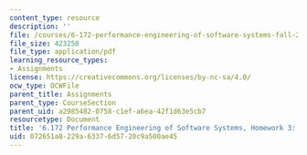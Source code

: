 ```yaml
---
content_type: resource
description: ''
file: /courses/6-172-performance-engineering-of-software-systems-fall-2018/072651a8229a63376d5720c9a500ae45_MIT6_172F18hw3.pdf
file_size: 423250
file_type: application/pdf
learning_resource_types:
- Assignments
license: https://creativecommons.org/licenses/by-nc-sa/4.0/
ocw_type: OCWFile
parent_title: Assignments
parent_type: CourseSection
parent_uid: a2985482-0758-c1ef-a6ea-42f1d63e5cb7
resourcetype: Document
title: '6.172 Performance Engineering of Software Systems, Homework 3: Vectorization'
uid: 072651a8-229a-6337-6d57-20c9a500ae45
---
```


